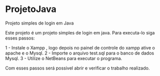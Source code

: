 # ProjetoJava
Projeto simples de login em Java

Este projeto é um projeto simples de login em java. Para executa-lo siga esses passos:

1 - Instale o Xampp , logo depois no painel de controle do xampp ative o apache e o Mysql. 
2 - Importe o arquivo test.sql para o banco de dados Mysql.
3 - Utilize o NetBeans para executar o programa.

Com esses passos será possivel abrir e verificar o trabalho realizado.

